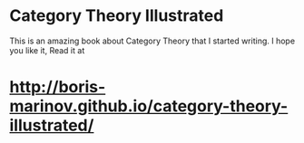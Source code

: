 Category Theory Illustrated
===

This is an amazing book about Category Theory that I started writing. I hope you like it, Read it  at

http://boris-marinov.github.io/category-theory-illustrated/
==


